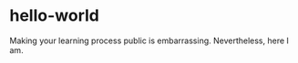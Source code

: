 hello-world
===========

Making your learning process public is embarrassing. Nevertheless, here I am. 
